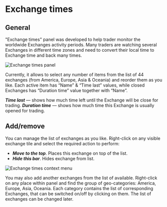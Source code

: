 # Exchange times

## General <a href="#general" id="general"></a>

"Exchange times" panel was developed to help trader monitor the worldwide Exchanges activity periods. Many traders are watching several Exchanges in different time zones and need to convert their local time to Exchange time and back many times.

![Exchange times panel](https://blobscdn.gitbook.com/v0/b/gitbook-28427.appspot.com/o/assets%2F-LD6FsRvQ3jgwJIg6O7r%2F-LFvm-\_uU1UCEUytWLxX%2F-LFvm6yVxV\_3iLLo5sTD%2FExchangeTimes.png?alt=media\&token=a9f8955f-cd3b-4f57-9d23-1e223272e423)

Currently, it allows to select any number of items from the list of 44 exchanges (from America, Europe, Asia & Oceania) and reorder them as you like. Each active item has “Name” & “Time last” values, while closed Exchanges has “Duration time” value together with “Name”.

_**Time last**_ — shows how much time left until the Exchange will be close for trading. _**Duration time**_ — shows how much time this Exchange is usually opened for trading.

## Add/remove <a href="#add-remove" id="add-remove"></a>

You can manage the list of exchanges as you like. Right-click on any visible exchange tile and select the required action to perform:

* _**Move to the top**_. Places this exchange on top of the list.
* _**Hide this bar**_. Hides exchange from list.

![Exchange times context menu](https://blobscdn.gitbook.com/v0/b/gitbook-28427.appspot.com/o/assets%2F-LD6FsRvQ3jgwJIg6O7r%2F-LFvm-\_uU1UCEUytWLxX%2F-LFvmS4a1NczibSGhx0g%2FExchangesSetting.png?alt=media\&token=91321a9e-6d9d-460f-9636-e4cc80742b74)

You may also add another exchanges from the list of available. Right-click on any place within panel and find the group of geo-categories: America, Europe, Asia, Oceania. Each category contains the list of corresponding Exchanges, that can be switched on/off by clicking on them. The list of exchanges can be changed later.
